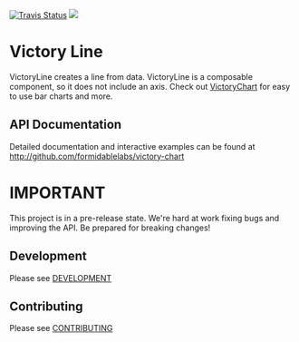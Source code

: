 [![Travis Status][trav_img]][trav_site]
![](https://badge-size.herokuapp.com/FormidableLabs/victory-line/master/dist/victory-line.js.svg?compression=gzip)

Victory Line
============

VictoryLine creates a line from data. VictoryLine is a composable component, so it does not include an axis.  Check out [VictoryChart](https://github.com/formidablelabs/victory-chart) for easy to use bar charts and more.

API Documentation
-----------------
Detailed documentation and interactive examples can be found at http://github.com/formidablelabs/victory-chart

IMPORTANT
=========

This project is in a pre-release state. We're hard at work fixing bugs and improving the API. Be prepared for breaking changes!

## Development

Please see [DEVELOPMENT](https://github.com/FormidableLabs/builder-victory-component/blob/master/dev/DEVELOPMENT.md)

## Contributing

Please see [CONTRIBUTING](https://github.com/FormidableLabs/builder-victory-component/blob/master/dev/CONTRIBUTING.md)

[trav_img]: https://api.travis-ci.org/FormidableLabs/victory-line.svg
[trav_site]: https://travis-ci.org/FormidableLabs/victory-line
